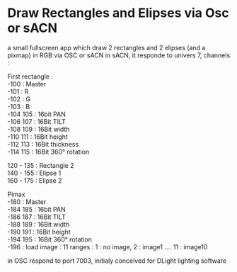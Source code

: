 # Draw Rectangles and Elipses via Osc or sACN
a small fullscreen app which draw 2 rectangles and 2 elipses (and a pixmap) in RGB via OSC or sACN
in sACN, it responde to univers 7, channels :  

First rectangle :  
-100 : Master  
-101 : R  
-102 : G  
-103 : B  
-104 105 : 16bit PAN  
-106 107 : 16Bit TILT  
-108 109 : 16Bit width  
-110 111 : 16Bit height  
-112 113 : 16Bit thickness  
-114 115 : 16Bit 360° rotation  

120 - 135 : Rectangle 2  
140 - 155 : Elipse 1  
160 - 175 : Elipse 2  

Pimax  
-180 : Master  
-184 185 : 16bit PAN  
-186 187 : 16Bit TILT  
-188 189 : 16Bit width  
-190 191 : 16Bit height  
-194 195 : 16Bit 360° rotation  
-196 : load image : 11 ranges : 1 : no image, 2 : image1 .... 11 : image10  

in OSC respond to port 7003, initialy conceived for DLight lighting software
